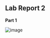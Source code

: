 **Lab Report 2**
-

**Part 1**

![image](https://user-images.githubusercontent.com/122562296/215363739-993e6d2a-2b3e-4aef-a5a7-61336adc0a97.png")
